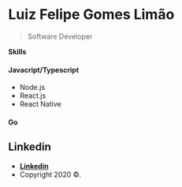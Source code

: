 
# Luiz Felipe Gomes Limão

>Software Developer

**Skills**

#### Javacript/Typescript
- Node.js
- React.js
- React Native

#### Go

## Linkedin

- **[Linkedin](https://www.linkedin.com/in/luiz-felipe-limao/)**
- Copyright 2020 ©.
